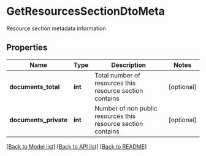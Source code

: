 # GetResourcesSectionDtoMeta
Resource section metadata information
## Properties
Name | Type | Description | Notes
------------ | ------------- | ------------- | -------------
**documents_total** | **int** | Total number of resources this resource section contains | [optional] 
**documents_private** | **int** | Number of non public resources this resource section contains | [optional] 

[[Back to Model list]](../README.md#documentation-for-models) [[Back to API list]](../README.md#documentation-for-api-endpoints) [[Back to README]](../README.md)


